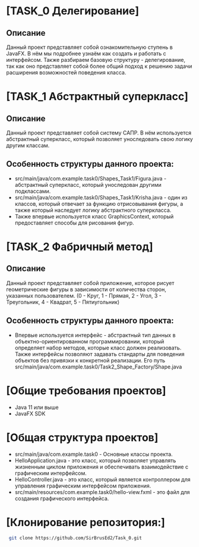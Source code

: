 # [TASK_0 Делегирование]
## Описание
Данный проект представляет собой ознакомительную ступень
в JavaFX. В нём мы подробнее узнаём как создать и работать с интерфейсом.
Также разбираем базовую структуру - делегирование, так как оно представляет
собой более общий подход к решению задачи расширения возможностей поведения класса.

# [TASK_1 Абстрактный суперкласс]
## Описание
Данный проект представляет собой систему САПР. В нём используется
абстрактный суперкласс, который позволяет уноследовать свою логику другим классам.
## Особенность структуры данного проекта:
- src/main/java/com.example.task0/Shapes_Task1/Figura.java - абстрактный суперкласс, который уноследован другими подклассами.
- src/main/java/com.example.task0/Shapes_Task1/Krisha.java - один из классов, который отвечает за функцию отрисовывания фигуры, а также который наследует логику абстрактного суперкласса.
- Также впервые используется класс GraphicsContext, который предоставляет способы для рисования фигур.

# [TASK_2 Фабричный метод]
## Описание
Данный проект представляет собой приложение, которое рисует геометрические фигуры в зависимости от количества сторон, указанных пользователем. (0 - Круг, 1 - Прямая, 2 - Угол, 3 - Треугольник, 4 - Квадрат, 5 - Пятиугольник)
## Особенность структуры данного проекта:
 - Впервые используется интерфейс - абстрактный тип данных в объектно-ориентированном программировании, который определяет набор методов, которые класс должен реализовать. Также интерфейсы позволяют задавать стандарты для поведения объектов без привязки к конкретной реализации. Его путь src/main/java/com.example.task0/Task2_Shape_Factory/Shape.java

# [Общие требования проектов]
 - Java 11 или выше
 - JavaFX SDK

# [Общая структура проектов]
 - src/main/java/com.example.task0 - Основные классы проекта.
 - HelloApplication.java - это класс, который позволяет управлять жизненным циклом приложения и обеспечивать взаимодействие с графическим интерфейсом.
 - HelloController.java - это класс, который является контроллером для управления графическим интерфейсом приложения.
 - src/main/resources/com.example.task0/hello-view.fxml - это файл для создания графического интерфейса.
# [Клонирование репозитория:]
   ```bash
    git clone https://github.com/SirBrusEd2/Task_0.git